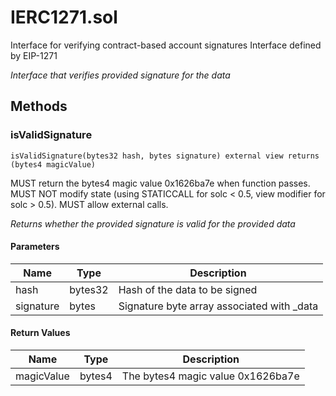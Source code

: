 
# IERC1271.sol

    
Interface for verifying contract-based account signatures
Interface defined by EIP-1271

    
*Interface that verifies provided signature for the data*
## Methods
### isValidSignature
```solidity
isValidSignature(bytes32 hash, bytes signature) external view returns (bytes4 magicValue)
```

            
MUST return the bytes4 magic value 0x1626ba7e when function passes. MUST NOT modify state (using STATICCALL for solc < 0.5, view modifier for solc > 0.5). MUST allow external calls.

            
*Returns whether the provided signature is valid for the provided data*
#### Parameters

| Name | Type | Description |
|---|---|---|
| hash | bytes32 | Hash of the data to be signed |
| signature | bytes | Signature byte array associated with _data |

#### Return Values

| Name | Type | Description |
|---|---|---|
| magicValue | bytes4 | The bytes4 magic value 0x1626ba7e |


